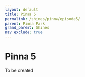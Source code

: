 ```yaml
---
layout: default 
title: Pinna 5
permalink: /shines/pinna/episode5/
parent: Pinna Park
grand_parent: Shines
nav exclude: true
---
```

# Pinna 5
To be created
